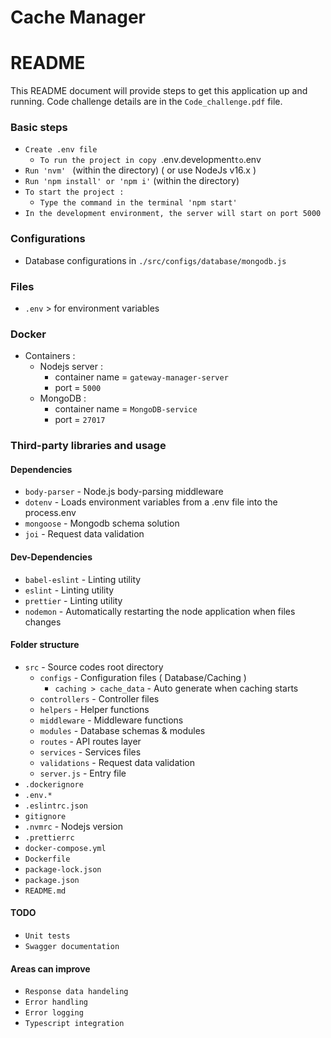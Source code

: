 # Cache Manager

# README #
This README document will provide steps to get this application up and running.
Code challenge details are in the `Code_challenge.pdf` file.

### Basic steps ###
- `Create .env file`
  - `To run the project in copy `.env.development` to `.env
- `Run 'nvm' ` (within the directory) ( or use NodeJs v16.x )
- `Run 'npm install' or 'npm i'` (within the directory)
- `To start the project :`
  - `Type the command in the terminal 'npm start'`
- `In the development environment, the server will start on port 5000`

### Configurations ###

- Database configurations in `./src/configs/database/mongodb.js`

### Files ###

- `.env` > for environment variables

### Docker ###

- Containers :
  - Nodejs server :
    - container name  = `gateway-manager-server`
    - port            = `5000`
  - MongoDB :
    - container name  = `MongoDB-service`
    - port            = `27017`

### Third-party libraries and usage ###

#### Dependencies ####

* `body-parser`         - Node.js body-parsing middleware
* `dotenv`              - Loads environment variables from a .env file into the process.env
* `mongoose`            - Mongodb schema solution
* `joi`                 - Request data validation

#### Dev-Dependencies ####

* `babel-eslint`  - Linting utility
* `eslint`        - Linting utility
* `prettier`        - Linting utility
* `nodemon`       - Automatically restarting the node application when files changes

#### Folder structure ####

* `src`           - Source codes root directory
  * `configs`     - Configuration files ( Database/Caching )
    * `caching > cache_data` - Auto generate when caching starts
  * `controllers` - Controller files
  * `helpers`     - Helper functions
  * `middleware`  - Middleware functions
  * `modules`     - Database schemas & modules
  * `routes`      - API routes layer
  * `services`    - Services files
  * `validations` - Request data validation
  * `server.js`   - Entry file
* `.dockerignore`
* `.env.*`
* `.eslintrc.json`
* `gitignore`
* `.nvmrc`        - Nodejs version
* `.prettierrc`
* `docker-compose.yml`
* `Dockerfile`
* `package-lock.json`
* `package.json`
* `README.md`


#### TODO ####
* `Unit tests`
* `Swagger documentation`

#### Areas can improve ####
* `Response data handeling`
* `Error handling`
* `Error logging`
* `Typescript integration`